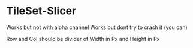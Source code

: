 # TileSet-Slicer

Works but not with alpha channel
Works but dont try to crash it (you can)

Row and Col should be divider of Width in Px and Height in Px
